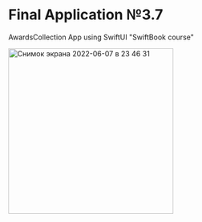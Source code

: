 # Final Application №3.7
AwardsCollection App using SwiftUI "SwiftBook course"

<img width="329" alt="Снимок экрана 2022-06-07 в 23 46 31" src="https://user-images.githubusercontent.com/93527566/172479403-9814f570-c7f1-42d6-afbd-de57fcc8666f.png">
